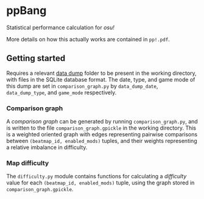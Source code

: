 # ppBang

Statistical performance calculation for *osu!*

More details on how this actually works are contained in `pp!.pdf`.

## Getting started

Requires a relevant [data dump](https://data.ppy.sh/) folder to be present in the working directory, with files in the SQLite database format.
The date, type, and game mode of this dump are set in `comparison_graph.py` by `data_dump_date`, `data_dump_type`, and
`game_mode` respectively.

### Comparison graph

A *comparison graph* can be generated by running `comparison_graph.py`, and is written to the file
`comparison_graph.gpickle` in the working directory.
This is a weighted oriented graph with edges representing pairwise comparisons between `(beatmap_id, enabled_mods)`
tuples, and their weights representing a relative imbalance in difficulty.

### Map difficulty

The `difficulty.py` module contains functions for calculating a *difficulty* value for each
`(beatmap_id, enabled_mods)` tuple, using the graph stored in `comparison_graph.gpickle`.
